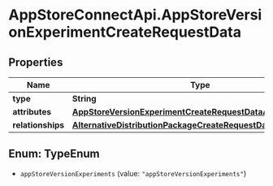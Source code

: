 # AppStoreConnectApi.AppStoreVersionExperimentCreateRequestData

## Properties

Name | Type | Description | Notes
------------ | ------------- | ------------- | -------------
**type** | **String** |  | 
**attributes** | [**AppStoreVersionExperimentCreateRequestDataAttributes**](AppStoreVersionExperimentCreateRequestDataAttributes.md) |  | 
**relationships** | [**AlternativeDistributionPackageCreateRequestDataRelationships**](AlternativeDistributionPackageCreateRequestDataRelationships.md) |  | 



## Enum: TypeEnum


* `appStoreVersionExperiments` (value: `"appStoreVersionExperiments"`)




